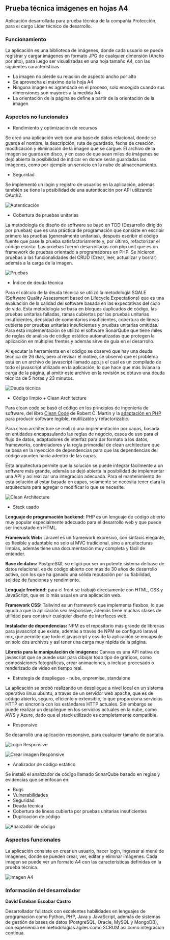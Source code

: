## Prueba técnica imágenes en hojas A4

Aplicación desarrollada para prueba técnica de la compañía Protección, para el cargo Líder técnico de desarrollo.

### Funcionamiento

La aplicación es una biblioteca de imágenes, donde cada usuario se puede registrar y cargar imágenes en formato JPG de cualquier dimensión (Ancho por alto), para luego ser visualizadas en una hoja tamaño A4, con las siguientes características

* La imagen no pierde su relación de aspecto ancho por alto
* Se aprovecha el máximo de la hoja A4
* Ninguna imagen es agrandada en el proceso, solo encogida cuando sus dimensiones son mayores a la medida A4
* La orientación de la página se define a partir de la orientación de la imagen

### Aspectos no funcionales

* Rendimiento y optimización de recursos

Se creó una aplicación web con una base de datos relacional, donde se guarda el nombre, la descripción, ruta de guardado, fecha de creación, modificación y eliminación de la imagen que se cargue.
El archivo de la imagen se guarda en disco, y en caso de que sean miles de imágenes se dejó abierta la posibilidad de indicar en donde serán guardadas las imágenes, como por ejemplo un servicio en la nube de almacenamiento. 

* Seguridad

Se implementó un login y registro de usuarios en la aplicación, además también se tiene la posibilidad de una autenticación por API utilizando OAuth2.

![Autenticación](img_readme/login.png "Autenticación")

* Cobertura de pruebas unitarias

La metodología de diseño de software se basó en TDD (Desarrollo dirigido por pruebas) que es una práctica de programación que consiste en escribir primero las pruebas (generalmente unitarias), después escribir el código fuente que pase la prueba satisfactoriamente y, por último, refactorizar el código escrito.
Las pruebas fueron desarrolladas con php unit que es un framework de pruebas orientado a programadores en PHP.
Se hicieron pruebas a las funcionalidades del CRUD (Crear, leer, actualizar y borrar) además a la carga de la imagen. 

![Pruebas](img_readme/tests.png "Pruebas")

* Índice de deuda técnica

Para el cálculo de la deuda técnica se utilizó la metodología SQALE (Software Quality Assessment based on Lifecycle Expectations) que es una evaluación de la calidad del software basada en las expectativas del ciclo de vida.
Esta metodología se basa en bloques duplicados de código, las pruebas unitarias falladas, ramas cubiertas por las pruebas unitarias insuficientes, densidad de comentarios insuficientes, cobertura de líneas cubierta por pruebas unitarias insuficientes y pruebas unitarias omitidas. 
Para esta implementación se utilizó el software SonarQube que tiene miles de reglas de análisis de código estático automatizadas que protegen la aplicación en múltiples frentes y además sirve de guía en el desarrollo.


Al ejecutar la herramienta en el código se observó que hay una deuda técnica de 26 días, pero al revisar el motivo, se observó que el problema está en un archivo de javascript llamado app.js el cual es un compilado de todo el javascript utilizado en la aplicación, lo que hace que más liviana la carga de la página, al omitir este archivo en la revisión se obtuvo una deuda técnica de 5 horas y 23 minutos.

![Deuda técnica](img_readme/deuda_tecnica.png "Deuda técnica")

* Código limpio + Clean Architecture

Para clean code se basó el código en los principios de ingeniería de software, del libro [Clean Code](https://www.amazon.com/Clean-Code-Handbook-Software-Craftsmanship/dp/0132350882 "Clean Code") de Robert C. Martin y la [adaptación en PHP](https://github.com/jupeter/clean-code-php "adaptación en PHP") para producir software legible, reutilizable y refactorizable.


Para clean architecture se realizó una implementación por capas, basada en entidades encapasulando las reglas de negocio, casos de uso para el flujo de datos, adaptadores de interfaz para dar formato a los datos, frameworks, controladores y la regla primordial de clean architecture que se basa en la inyección de dependencias para que las dependencias del código apunten hacia adentro de las capas.

Esta arquitectura permite que la solución se puede integrar fácilmente a un software más grande, además se dejó abierta la posibilidad de implementar una API y así realizar una integración adecuada. Para el mantenimiento de esta solución al estar basada en capas, solamente se necesita tener clara la arquitectura para agregar o modificar lo que se necesite. 

![Clean Architecture](img_readme/clean_architecture.png "Clean Architecture")

* Stack usado

**Lenguaje de programación backend:** PHP es un lenguaje de código abierto muy popular especialmente adecuado para el desarrollo web y que puede ser incrustado en HTML.

**Framework Web:** Laravel es un framework expresivo, con sintaxis elegante, es flexible y adaptable no solo al MVC tradicional, sino a arquitecturas limpias, además tiene una documentación muy completa y fácil de entender.

**Base de datos:** PostgreSQL se eligió por ser un potente sistema de base de datos relacional, es de código abierto con más de 30 años de desarrollo activo, con los que ha ganado una sólida reputación por su fiabilidad, solidez de funciones y rendimiento.

**Lenguaje frontend:** para el front se trabajó directamente con HTML, CSS y JavaScript, que es lo más usual en una aplicación web.

**Framework CSS:** Tailwind es un framework que implementa flexbox, lo que ayuda a que la aplicación sea responsive, además tiene muchas clases de utilidad para construir cualquier diseño de interfaces web.

**Instalador de dependencias:** NPM es el repositorio más grande de librerías para javascript que existe, además a través de NPM se configuró laravel mix, que permite que todo el javascript y css de la aplicación se encapsule en solo dos archivos y así tener una carga muy rápida de la página. 

**Librería para la manipulación de imágenes:** Canvas es una API nativa de javascript que se puede usar para dibujar todo tipo de gráficos, como composiciones fotográficas, crear animaciones, o incluso procesado o renderizado de vídeo en tiempo real.

* Estrategia de despliegue - nube, onpremise, standalone
  
La aplicación se probó realizando un despliegue a nivel local en un sistema operativo linux ubuntu, a través de un servidor web apache, que es de código abierto, seguro, eficiente y extensible, lo que proporciona servicios HTTP en sincronía con los estándares HTTP actuales. Sin embargo se puede realizar un despliegue en los servicios actuales en la nube, como AWS y Azure, dado que el stack utilizado es completamente compatible. 

* Responsive

Se desarrolló una aplicación responsive, para cualquier tamaño de pantalla.

![Login Responsive](img_readme/responsive_1.png "Login Responsive")

![Crear imagen Responsive](img_readme/responsive_2.png "Crear imagen Responsive")

* Analizador de código estático

Se instaló el analizador de código llamado SonarQube basado en reglas y evidencias que se enfocan en:

* Bugs
* Vulnerabilidades
* Seguridad
* Deuda técnica
* Cobertura de líneas cubierta por pruebas unitarias insuficientes
* Duplicación de código

![Analizador de código](img_readme/analizador_codigo.png "Analizador de código")


### Aspectos funcionales

La aplicación consiste en crear un usuario, hacer login, ingresar al menú de Imágenes, donde se pueden crear, ver, editar y eliminar imágenes. Cada imagen se puede ver un formato A4 con las características definidas en la prueba técnica.

![Imagen A4](img_readme/imagen_a4.png "Imagen A4")


### Información del desarrollador

**David Esteban Escobar Castro**


Desarrollador fullstack con excelentes habilidades en lenguajes de programación como Python, PHP, Java y JavaScript, además de sistemas de gestión de bases de datos (PostgreSQL, Oracle, MySQL y MongoDB), con experiencia en metodologías ágiles como SCRUM así como integración continua.

